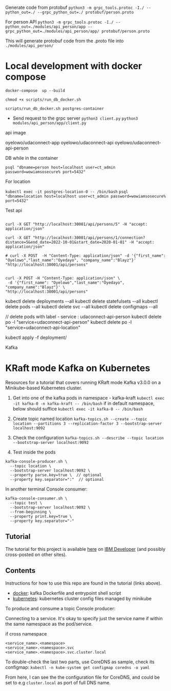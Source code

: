 Generate code from protobuf
`python3 -m grpc_tools.protoc -I./ --python_out=./ --grpc_python_out=./ protobuf/person.proto`

For  person API
`python3 -m grpc_tools.protoc -I./ --python_out=./modules/api_person/app --grpc_python_out=./modules/api_person/app/ protobuf/person.proto`

This will generate protobuf code from the .proto file into `./modules/api_person/`


# Local development with docker compose
`docker-compose  up --build`

`chmod +x scripts/run_db_docker.sh`


`scripts/run_db_docker.sh postgres-container`


- Send request to the grpc server 
  `python3 client.py`
  `python3 modules/api_person/app/client.py`



api image

oyelowo/udaconnect-app
oyelowo/udaconnect-api
oyelowo/udaconnect-api-person



DB
while in the container

`psql "dbname=person host=localhost user=ct_admin password=wowiamsosecure% port=5432"`


For location 

`kubectl exec -it postgres-location-0 -- /bin/bash`
`psql "dbname=location host=localhost user=ct_admin password=wowiamsosecure% port=5432"`



Test api
```

curl -X GET "http://localhost:30001/api/persons/5" -H "accept: application/json"

curl -X GET "http://localhost:30001/api/persons/1/connection?distance=5&end_date=2022-10-01&start_date=2020-01-01" -H "accept: application/json"

# curl -X POST  -H "Content-Type: application/json" -d '{"first_name": "Oyelowo","last_name":"Oyedayo", "company_name":"Blayz"}' "http://localhost:30001/api/persons"


curl -X POST -H "Content-Type: application/json" \
 -d '{"first_name": "Oyelowo","last_name":"Oyedayo", "company_name":"Blayz"}' \
"http://localhost:30001/api/persons"

```

kubectl delete deployments --all 
kubectl delete statefulsets --all
kubectl delete pods --all 
kubectl delete svc --all 
kubectl delete configmaps --all 

// delete pods with label - service : udaconnect-api-person
kubectl delete po -l "service=udaconnect-api-person"
kubectl delete po -l "service=udaconnect-api-location"

kubectl apply -f deployment/  



Kafka

# KRaft mode Kafka on Kubernetes

Resources for a tutorial that covers running KRaft mode Kafka v3.0.0 on a Minikube-based Kubernetes cluster.

1. Get into one of the kafka pods in namespace - kafka-kraft
`kubectl exec -it kafka-0 -n kafka-kraft -- /bin/bash`
if in default namespace, below should suffice
`kubectl exec -it kafka-0 -- /bin/bash`

1. Create topic named location
`kafka-topics.sh --create --topic location --partitions 3 --replication-factor 3 --bootstrap-server localhost:9092`

3. Check the configuration 
`kafka-topics.sh --describe --topic location --bootstrap-server localhost:9092`

4. Test inside the pods
```
kafka-console-producer.sh \
  --topic location \
  --bootstrap-server localhost:9092 \
  --property parse.key=true \  // optional
  --property key.separator=":"  // optional
```

In another terminal
Console consumer:
```
kafka-console-consumer.sh \
  --topic test \
  --bootstrap-server localhost:9092 \
  --from-beginning \
  --property print.key=true \
  --property key.separator="-"
```

## Tutorial

The tutorial for this project is available [here](https://developer.ibm.com/tutorials/kafka-in-kubernetes) on [IBM Developer](https://developer.ibm.com/) (and possibly cross-posted on other sites).

## Contents

Instructions for how to use this repo are found in the tutorial (links above).

- [docker](docker/): kafka Dockerfile and entrypoint shell script
- [kubernetes](kubernetes/): kubernetes cluster config files managed by minikube



To  produce and consume a topic
Console producer:





Connecting to a service. 
It's okay to specify just the service name if within the same namespace as the pod/service.

if cross namespace
```
<service_name>.<namespace>
<service_name>.<namespace>.svc
<service_name>.<namespace>.svc.cluster.local
```

 To double-check the last two parts, use CoreDNS as sample, check its configmap:
`kubectl -n kube-system get configmap coredns -o yaml`

From here, I can see the the configuration file for CoreDNS, and could be set to e.g `cluster.local` as port of full DNS name.
